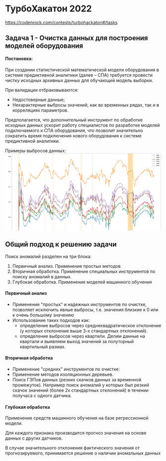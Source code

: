 # ТурбоХакатон 2022
https://codenrock.com/contests/turbohackaton#/tasks
 
## Задача 1 - Очистка данных для построения моделей оборудования
#### Постановка:
При создании статистической математической модели оборудования в системе предиктивной аналитики (далее – СПА) требуется провести чистку исходных архивных данных для обучающей модель выборки. 

При валидации отбраковываются:
- Недостоверные данные;
- Нехарактерные выбросы значений, как во временных рядах, так и в корреляциях параметров.

Предполагается, что дополнительный инструмент по обработке исходных данных ускорит работу специалистов по разработке моделей подключаемого к СПА оборудования, что позволит значительно сократить время подключения нового оборудования к системе предиктивной аналитики.

Примеры выбросов данных: ![example](image1.png)

## Общий подход к решению задачи
Поиск аномалий разделен на три блока:
1. Первичный анализ. Применение простых методов
2. Вторичная обработка. Применение специальных инструментов по поиску аномалий в данных.
3. Глубокая обработка. Применение моделей машинного обучения

#### Первичный анализ 
- Применение "простых" и надежных инструментов по очистке, позволяет исключить явные выбросы, т.е. значения близкие к 0 или к очень большому значению
- Использование таких подходов как: 
   - определение выбросов через среднеквадратическое отклонение (у которых отклонение выше 3-х стандартных отклонений).
   - определение выбросов через квартили. Делим данные на квартали и выявляем выход значений за полуторный квартильный размах.

#### Вторичная обработка
- Применение "средних" инструментов по очистке:
- Применение методов изоляционных деревьев.
- Поиск ГЭПов данных (резких скачков данных за временной промежуток). Например поиск аномалий у которых был резкий скачок значений (более 2х стандартных отклонений) в течении получаса с одного датчика.


#### Глубокая обработка
Применение средств машинного обучения на базе регрессионной модели.

Для каждого признака производится прогноз значения на основе данных с других датчиков.

В случае значительного отклонения фактического значения от прогнозируемого, принимается решение о наличии аномальных данных
 